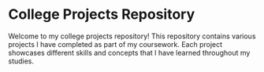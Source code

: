 # College Projects Repository

Welcome to my college projects repository! This repository contains various projects I have completed as part of my coursework. Each project showcases different skills and concepts that I have learned throughout my studies.
